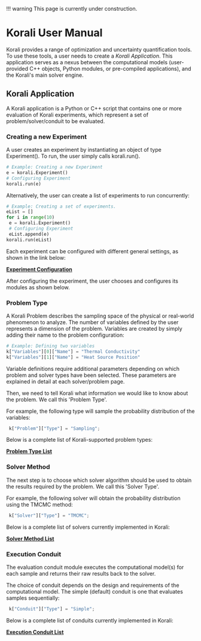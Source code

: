 !!! warning
    This page is currently under construction.

# Korali User Manual

Korali provides a range of optimization and uncertainty quantification tools. To use these tools, a user needs to create a *Korali Application*. This application serves as a nexus between the computational models (user-provided C++ objects, Python modules, or pre-compiled applications), and the Korali's main solver engine.

## Korali Application

A Korali application is a Python or C++ script that contains one or more evaluation of Korali experiments, which represent a set of problem/solver/conduit to be evaluated. 


### Creating a new Experiment

A user creates an experiment by instantiating an object of type Experiment(). To run, the user simply calls korali.run().

```python
# Example: Creating a new Experiment
e = korali.Experiment()
# Configuring Experiment
korali.run(e)
```

Alternatively, the user can create a list of experiments to run concurrently:

```python
# Example: Creating a set of experiments.
eList = []
for i in range(10)
 e = korali.Experiment()
 # Configuring Experiment
 eList.append(e)
korali.run(eList) 
```

Each experiment can be configured with different general settings, as shown in the link below:

[**Experiment Configuration**](experiment) 

After configuring the experiment, the user chooses and configures its modules as shown below.

### Problem Type

A Korali Problem describes the sampling space of the physical or real-world phenomenon to analyze. The number of variables defined by the user represents a dimension of the problem. Variables are created by simply adding their name to the problem configuration:

```python
# Example: Defining two variables
k["Variables"][0]["Name"] = "Thermal Conductivity"
k["Variables"][1]["Name"] = "Heat Source Position"
```

Variable definitions require additional parameters depending on which problem and solver types have been selected. These parameters are explained in detail at each solver/problem page.

Then, we need to tell Korali what information we would like to know about the problem. We call this 'Problem Type'. 

For example, the following type will sample the probability distribution of the variables: 

  ```python
   k["Problem"]["Type"] = "Sampling";
  ```

Below is a complete list of Korali-supported problem types:

[**Problem Type List**](problem)

### Solver Method

The next step is to choose which solver algorithm should be used to obtain the results required by the problem. We call this 'Solver Type'. 

For example, the following solver will obtain the probability distribution using the TMCMC method: 

  ```python
   k["Solver"]["Type"] = "TMCMC";
  ```

Below is a complete list of solvers currently implemented in Korali:

[**Solver Method List**](solver)

### Execution Conduit

The evaluation conduit module executes the computational model(s) for each sample and returns their raw results back to the solver. 

The choice of conduit depends on the design and requirements of the computational model. The simple (default) conduit is one that evaluates samples sequentially:

 ```python
  k["Conduit"]["Type"] = "Simple";
 ```
Below is a complete list of conduits currently implemented in Korali:

[**Execution Conduit List**](conduit)

